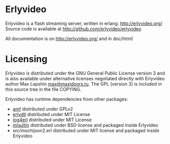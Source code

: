 Erlyvideo
=========

Erlyvideo is a flash streaming server, written in erlang: http://erlyvideo.org/
Source code is available at http://github.com/erlyvideo/erlyvideo

All documentation is on http://erlyvideo.org/ and in doc/html/ 

Licensing
=========

Erlyvideo is distributed under the GNU General Public License version 3 and is also available under alternative licenses negotiated directly with Erlyvideo author Max Lapshin <max@maxidoors.ru>. The GPL (version 3) is included in this source tree in the file COPYING.

Erlyvideo has runtime dependencies from other packages:

* [amf](http://github.com/erlyvideo/erlang-amf) distributed under GPLv2
* [erlydtl](http://github.com/erlyvideo/erlang-amf) distributed under MIT License
* [log4erl](http://github.com/erlyvideo/log4erl) distributed under MIT License
* [misultin](http://github.com/ostinelli/misultin) distributed under BSD license and packaged inside Erlyvideo
* src/mochijson2.erl distributed under MIT license and packaged inside Erlyvideo

